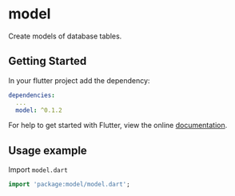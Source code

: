 # model

Create models of database tables.

## Getting Started

In your flutter project add the dependency:

```yml
dependencies:
  ...
  model: ^0.1.2
```

For help to get started with Flutter, view the online
[documentation](https://flutter.io/).

## Usage example

Import `model.dart`

```dart
import 'package:model/model.dart';
